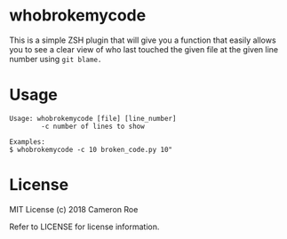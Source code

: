 # whobrokemycode

This is a simple ZSH plugin that will give you a function that easily allows you
to see a clear view of who last touched the given file at the given line number 
using `git blame.`

# Usage

```
Usage: whobrokemycode [file] [line_number]
        -c number of lines to show

Examples:
$ whobrokemycode -c 10 broken_code.py 10"
```

# License
MIT License (c) 2018 Cameron Roe

Refer to LICENSE for license information.
